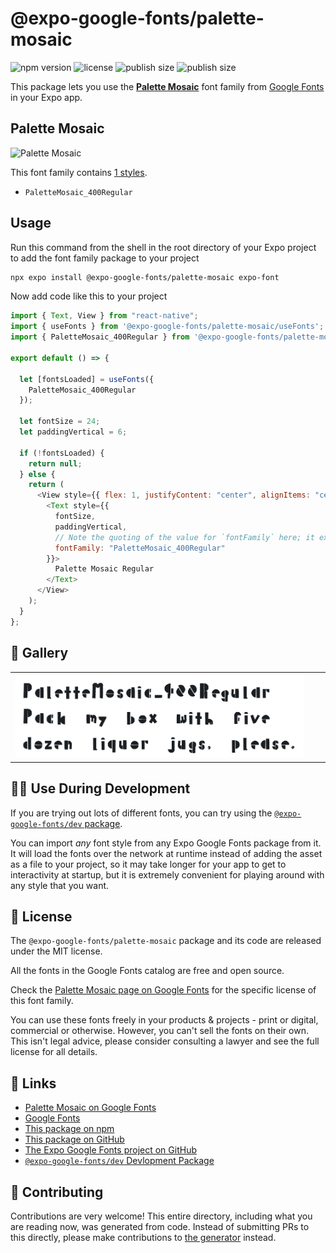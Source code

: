 # @expo-google-fonts/palette-mosaic

![npm version](https://flat.badgen.net/npm/v/@expo-google-fonts/palette-mosaic)
![license](https://flat.badgen.net/github/license/expo/google-fonts)
![publish size](https://flat.badgen.net/packagephobia/install/@expo-google-fonts/palette-mosaic)
![publish size](https://flat.badgen.net/packagephobia/publish/@expo-google-fonts/palette-mosaic)

This package lets you use the [**Palette Mosaic**](https://fonts.google.com/specimen/Palette+Mosaic) font family from [Google Fonts](https://fonts.google.com/) in your Expo app.

## Palette Mosaic

![Palette Mosaic](./font-family.png)

This font family contains [1 styles](#-gallery).

- `PaletteMosaic_400Regular`

## Usage

Run this command from the shell in the root directory of your Expo project to add the font family package to your project

```sh
npx expo install @expo-google-fonts/palette-mosaic expo-font
```

Now add code like this to your project

```js
import { Text, View } from "react-native";
import { useFonts } from '@expo-google-fonts/palette-mosaic/useFonts';
import { PaletteMosaic_400Regular } from '@expo-google-fonts/palette-mosaic/400Regular';

export default () => {

  let [fontsLoaded] = useFonts({
    PaletteMosaic_400Regular
  });

  let fontSize = 24;
  let paddingVertical = 6;

  if (!fontsLoaded) {
    return null;
  } else {
    return (
      <View style={{ flex: 1, justifyContent: "center", alignItems: "center" }}>
        <Text style={{
          fontSize,
          paddingVertical,
          // Note the quoting of the value for `fontFamily` here; it expects a string!
          fontFamily: "PaletteMosaic_400Regular"
        }}>
          Palette Mosaic Regular
        </Text>
      </View>
    );
  }
};
```

## 🔡 Gallery


||||
|-|-|-|
|![PaletteMosaic_400Regular](./400Regular/PaletteMosaic_400Regular.ttf.png)||||


## 👩‍💻 Use During Development

If you are trying out lots of different fonts, you can try using the [`@expo-google-fonts/dev` package](https://github.com/expo/google-fonts/tree/master/font-packages/dev#readme).

You can import _any_ font style from any Expo Google Fonts package from it. It will load the fonts over the network at runtime instead of adding the asset as a file to your project, so it may take longer for your app to get to interactivity at startup, but it is extremely convenient for playing around with any style that you want.


## 📖 License

The `@expo-google-fonts/palette-mosaic` package and its code are released under the MIT license.

All the fonts in the Google Fonts catalog are free and open source.

Check the [Palette Mosaic page on Google Fonts](https://fonts.google.com/specimen/Palette+Mosaic) for the specific license of this font family.

You can use these fonts freely in your products & projects - print or digital, commercial or otherwise. However, you can't sell the fonts on their own. This isn't legal advice, please consider consulting a lawyer and see the full license for all details.

## 🔗 Links

- [Palette Mosaic on Google Fonts](https://fonts.google.com/specimen/Palette+Mosaic)
- [Google Fonts](https://fonts.google.com/)
- [This package on npm](https://www.npmjs.com/package/@expo-google-fonts/palette-mosaic)
- [This package on GitHub](https://github.com/expo/google-fonts/tree/master/font-packages/palette-mosaic)
- [The Expo Google Fonts project on GitHub](https://github.com/expo/google-fonts)
- [`@expo-google-fonts/dev` Devlopment Package](https://github.com/expo/google-fonts/tree/master/font-packages/dev)

## 🤝 Contributing

Contributions are very welcome! This entire directory, including what you are reading now, was generated from code. Instead of submitting PRs to this directly, please make contributions to [the generator](https://github.com/expo/google-fonts/tree/master/packages/generator) instead.
